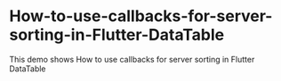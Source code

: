# How-to-use-callbacks-for-server-sorting-in-Flutter-DataTable
This demo shows How to use callbacks for server sorting in Flutter DataTable 

